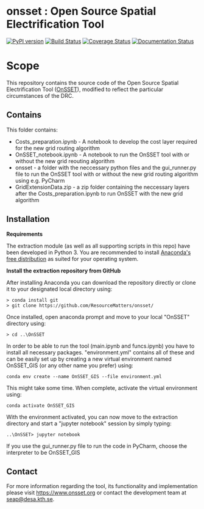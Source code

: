onsset : Open Source Spatial Electrification Tool
=================================================

[![PyPI version](https://badge.fury.io/py/onsset.svg)](https://badge.fury.io/py/onsset)
[![Build Status](https://travis-ci.com/OnSSET/onsset.svg?branch=master)](https://travis-ci.com/OnSSET/onsset)
[![Coverage Status](https://coveralls.io/repos/github/OnSSET/onsset/badge.svg?branch=master)](https://coveralls.io/github/OnSSET/onsset?branch=master)
[![Documentation Status](https://readthedocs.org/projects/onsset/badge/?version=latest)](https://onsset.readthedocs.io/en/latest/?badge=latest)

# Scope

This repository contains the source code of the Open Source Spatial Electrification Tool
([OnSSET](http://www.onsset.org/)), modified to reflect the particular circumstances of the DRC. 

## Contains

This folder contains:
* Costs_preparation.ipynb - A notebook to develop the cost layer required for the new grid routing algorithm
* OnSSET_notebook.ipynb - A notebook to run the OnSSET tool with or without the new grid reouting algorithm
* onsset - a folder with the neccessary python files and the gui_runner.py file to run the OnSSET tool with or without the new grid routing algorithm using e.g. PyCharm
* GridExtensionData.zip - a zip folder containing the neccessary layers after the Costs_preparation.ipynb to run OnSSET with the new grid algorithm 

## Installation

**Requirements**

The extraction module (as well as all supporting scripts in this repo) have been developed in Python 3. You are recommended to install [Anaconda's free distribution](https://www.anaconda.com/distribution/) as suited for your operating system. 

**Install the extraction repository from GitHub**

After installing Anaconda you can download the repository directly or clone it to your designated local directory using:

```
> conda install git
> git clone https://github.com/ResourceMatters/onsset/
```
Once installed, open anaconda prompt and move to your local "OnSSET" directory using:
```
> cd ..\OnSSET
```

In order to be able to run the tool (main.ipynb and funcs.ipynb) you have to install all necessary packages. "environment.yml" contains all of these and can be easily set up by creating a new virtual environment named OnSSET_GIS (or any other name you prefer) using:

```
conda env create --name OnSSET_GIS --file environment.yml
```

This might take some time. When complete, activate the virtual environment using:

```
conda activate OnSSET_GIS
```

With the environment activated, you can now move to the extraction directory and start a "jupyter notebook" session by simply typing:

```
..\OnSSET> jupyter notebook 
```

If you use the gui_runner.py file to run the code in PyCharm, choose the interpreter to be OnSSET_GIS

## Contact
For more information regarding the tool, its functionality and implementation
please visit https://www.onsset.org or contact the development team
at seap@desa.kth.se.
